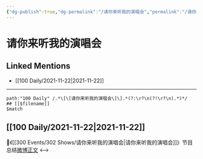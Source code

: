 ```yaml
---
{"dg-publish":true,"dg-permalink":"/请你来听我的演唱会","permalink":"/请你来听我的演唱会/","created":"2022-12-23T11:18:11.000+08:00","updated":"2023-02-26T00:50:22.000+08:00"}
---
```


# 请你来听我的演唱会

## Linked Mentions
- [[100 Daily/2021-11-22\|2021-11-22]]


---

```expander
path:"100 Daily" /.*\[\[请你来听我的演唱会\]\].*(?:\r?\n(?!\r?\n).*)*/
## [[$filename]]
$match
```
## [[100 Daily/2021-11-22\|2021-11-22]]
🎵《[[300 Events/302 Shows/请你来听我的演唱会\|请你来听我的演唱会]]》节目总结[微博正文](https://m.weibo.cn/6466290670/4706465850068466)
<-->